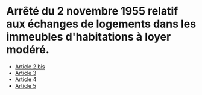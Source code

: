# Arrêté du 2 novembre 1955 relatif aux échanges de logements dans les immeubles d'habitations à loyer modéré.

- [Article 2 bis](article-2-bis.md)
- [Article 3](article-3.md)
- [Article 4](article-4.md)
- [Article 5](article-5.md)

